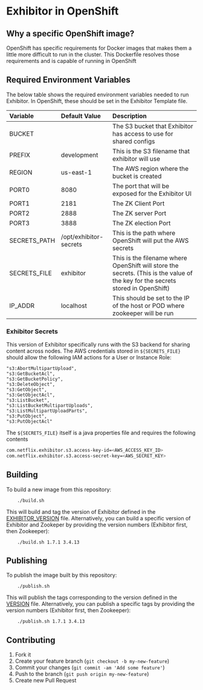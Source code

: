 # Exhibitor in OpenShift

## Why a specific OpenShift image?

OpenShift has specific requirements for Docker images that makes them a little more difficult to run in the cluster.  This Dockerfile resolves those requirements and is capable of running in OpenShift

## Required Environment Variables

The below table shows the required environment variables needed to run Exhibitor.  In OpenShift, these should be set in the Exhibitor Template file.

| Variable | Default Value | Description |
| :------ |:-------------| :----------|
| BUCKET |  |  The S3 bucket that Exhibitor has access to use for shared configs |
| PREFIX | development | This is the S3 filename that exhibitor will use |
| REGION | us-east-1 | The AWS region where the bucket is created |
| PORT0 | 8080 | The port that will be exposed for the Exhibitor UI |
| PORT1 | 2181 | The ZK Client Port |
| PORT2 | 2888 | The ZK server Port |
| PORT3 | 3888 | The ZK election Port |
| SECRETS_PATH | /opt/exhibitor-secrets | This is the path where OpenShift will put the AWS secrets |
| SECRETS_FILE | exhibitor | This is the filename where OpenShift will store the secrets. (This is the value of the key for the secrets stored in OpenShift) |
| IP_ADDR | localhost | This should be set to the IP of the host or POD where zookeeper will be run |

### Exhibitor Secrets

This version of Exhibitor specifically runs with the S3 backend for sharing content across nodes.  The AWS credentials stored in `${SECRETS_FILE}` should allow the following IAM actions for a User or Instance Role: 

    "s3:AbortMultipartUpload",
    "s3:GetBucketAcl",
    "s3:GetBucketPolicy",
    "s3:DeleteObject",
    "s3:GetObject",
    "s3:GetObjectAcl",
    "s3:ListBucket",
    "s3:ListBucketMultipartUploads",
    "s3:ListMultipartUploadParts",
    "s3:PutObject",
    "s3:PutObjectAcl"

The `${SECRETS_FILE}` itself is a java properties file and requires the following contents

``` bash 
com.netflix.exhibitor.s3.access-key-id=<AWS_ACCESS_KEY_ID>
com.netflix.exhibitor.s3.access-secret-key=<AWS_SECRET_KEY>
```

## Building

To build a new image from this repository:

        ./build.sh

This will build and tag the version of Exhibitor defined in the [EXHIBITOR_VERSION](EXHIBITOR_VERSION) file. Alternatively, you can build a specific version of Exhibitor and Zookeper by providing the version numbers (Exhibitor first, then Zookeeper):

        ./build.sh 1.7.1 3.4.13

## Publishing

To publish the image built by this repository:

        ./publish.sh

This will publish the tags corresponding to the version defined in the [VERSION](VERSION) file. Alternatively, you can publish a specific tags by providing the version numbers (Exhibitor first, then Zookeeper):

        ./publish.sh 1.7.1 3.4.13

## Contributing

1. Fork it
1. Create your feature branch (`git checkout -b my-new-feature`)
1. Commit your changes (`git commit -am 'Add some feature'`)
1. Push to the branch (`git push origin my-new-feature`)
1. Create new Pull Request
